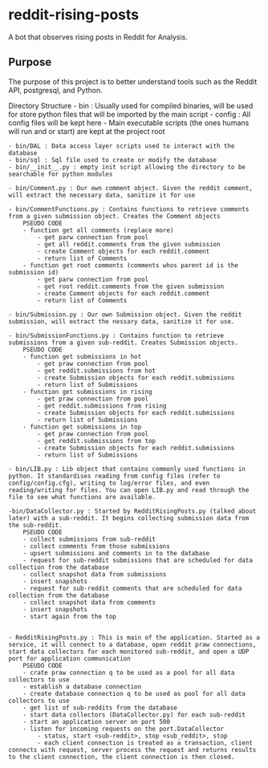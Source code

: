 # reddit-rising-posts

A bot that observes rising posts in Reddit for Analysis. 

## Purpose

The purpose of this project is to better understand tools such as the Reddit API, postgresql, and Python.


Directory Structure
    - bin : Usually used for compiled binaries, will be used for store python files that will be imported by the main script
    - config : All config files will be kept here
    - Main executable scripts (the ones humans will run and or start) are kept at the project root

    - bin/DAL : Data access layer scripts used to interact with the database
    - bin/sql : Sql file used to create or modify the database
    - bin/__init__.py : empty init script allowing the directory to be searchable for python modules

    - bin/Comment.py : Our own comment object. Given the reddit comment, will extract the necessary data, sanitize it for use

    - bin/CommentFunctions.py : Contains functions to retrieve comments from a given submission object. Creates the Comment objects
        PSEUDO CODE
        - function get all comments (replace more)
            - get parw connection from pool
            - get all reddit.comments from the given submission
            - create Comment objects for each reddit.comment
            - return list of Comments
        - function get root comments (comments whos parent id is the submission id)
            - get parw connection from pool
            - get root reddit.comments from the given submission
            - create Comment objects for each reddit.comment
            - return list of Comments

    - bin/Submission.py : Our own Submission object. Given the reddit submission, will extract the nessary data, sanitize it for use.

    - bin/SubmissionFunctions.py : Contains function to retrieve submissions from a given sub-reddit. Creates Submission objects.
        PSEUDO CODE
        - function get submissions in hot
            - get praw connection from pool
            - get reddit.submissions from hot
            - create Submission objects for each reddit.submissions
            - return list of Submissions
        - function get submissions in rising
            - get praw connection from pool
            - get reddit.submissions from rising
            - create Submission objects for each reddit.submissions
            - return list of Submissions
        - function get submissions in top
            - get praw connection from pool
            - get reddit.submissions from top
            - create Submission objects for each reddit.submissions
            - return list of Submissions

    - bin/LIB.py : Lib object that contains commonly used functions in python. It standardises reading from config files (refer to config/config.cfg), writing to log/error files, and even reading/writing for files. You can open LIB.py and read through the file to see what functions are available.

    -bin/DataCollector.py : Started by RedditRisingPosts.py (talked about later) with a sub-reddit. It begins collecting submission data from the sub-reddit.
        PSEUDO CODE
        - collect submissions from sub-reddit
        - collect comments from those submissions
        - upsert submissions and comments in to the database
        - request for sub-reddit submissions that are scheduled for data collection from the database
        - collect snapshot data from submissions
        - insert snapshots
        - request for sub-reddit comments that are scheduled for data collection from the database
        - collect snapshot data from comments
        - insert snapshots
        - start again from the top


    - RedditRisingPosts.py : This is main of the application. Started as a service, it will connect to a database, open reddit praw connections, start data collectors for each monitored sub-reddit, and open a UDP port for application communication
        PSEUDO CODE
        - crate praw connection q to be used as a pool for all data collectors to use
        - establish a database connection
        - create database connection q to be used as pool for all data collectors to use
        - get list of sub-reddits from the database
        - start data collectors (DataCollector.py) for each sub-reddit
        - start an application server on port 500
        - listen for incoming requests on the port.DataCollector
            - status, start <sub-reddit>, stop <sub_reddit>, stop
            - each client connection is treated as a transaction, client connects with request, server process the request and returns results to the client connection, the client connection is then closed.  
